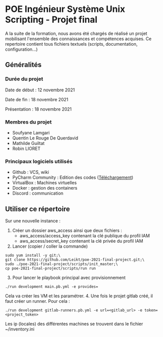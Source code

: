 # POE Ingénieur Système Unix Scripting - Projet final
A la suite de la formation, nous avons été chargés de réalisé un projet mobilisant l'ensemble des connaissances et compétences acquises. Ce repertoire contient tous fichiers textuels (scripts, documentation, configuration...)
## Généralités
### Durée du projet
Date de début : 12 novembre 2021

Date de fin : 18 novembre 2021

Présentation : 18 novembre 2021
### Membres du projet
* Soufyane Lamgari
* Quentin Le Rouge De Querdavid
* Mathilde Guiltat
* Robin LIORET
### Principaux logiciels utilisés
* Github : VCS, wiki
* PyCharm Community : Edition des codes ([Téléchargement](https://www.jetbrains.com/fr-fr/pycharm/download/))
* VirtualBox : Machines virtuelles
* Docker : gestion des containers
* Discord : communication
## Utiliser ce répertoire
Sur une nouvelle instance :
1. Créer un dossier aws_access ainsi que deux fichiers :
   - aws_access/access_key contenant la clé publique du profil IAM
   - aws_access/secret_key contenant la clé privée du profil IAM
2. Lancer (copier / coller la commande)
```shell
sudo yum install -y git;\
git clone https://github.com/Leikt/poe-2021-final-project.git;\
sudo ./poe-2021-final-project/scripts/init_master;\
cp poe-2021-final-project/scripts/run run
```
3. Pour lancer le playbook principal avec provisionnement
````shell
./run development main.pb.yml -e provides=
````
Cela va créer les VM et les paramétrer.
4. Une fois le projet gitlab créé, il faut créer un runner. Pour cela :
````shell
./run development gitlab-runners.pb.yml -e url=<gitlab_url> -e token=<project_token>
````

Les ip (locales) des différentes machines se trouvent dans le fichier ~/inventory.ini